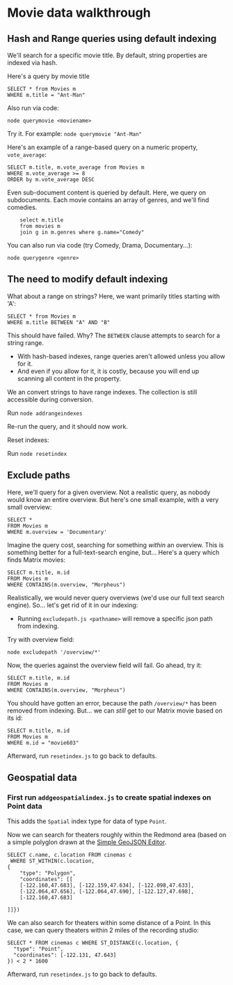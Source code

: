 Movie data walkthrough
===

## Hash and Range queries using default indexing

We'll search for a specific movie title. By default, string properties are indexed via hash.

Here's a query by movie title

	SELECT * from Movies m
	WHERE m.title = "Ant-Man"

Also run via code:

	node querymovie <moviename>
	
Try it. For example: `node querymovie "Ant-Man"`

Here's an example of a range-based query on a numeric property, `vote_average`:

 	SELECT m.title, m.vote_average from Movies m
 	WHERE m.vote_average >= 8
 	ORDER by m.vote_average DESC

Even sub-document content is queried by default. Here, we query on subdocuments. Each movie contains an array of genres, and we'll find comedies.

        select m.title
        from movies m
        join g in m.genres where g.name="Comedy"

You can also run via code (try Comedy, Drama, Documentary...):

	node querygenre <genre>
	
## The need to modify default indexing

What about a range on strings? Here, we want primarily titles starting with 'A':

 	SELECT * from Movies m
 	WHERE m.title BETWEEN "A" AND "B"
 
This should have failed. Why? The `BETWEEN` clause attempts to search for a string range.

* With hash-based indexes, range queries aren't allowed unless you allow for it.
* And even if you allow for it, it is costly, because you will end up scanning all content in the property.

We an convert strings to have range indexes. The collection is still accessible during conversion.

Run `node addrangeindexes`

Re-run the query, and it should now work.

Reset indexes:

Run `node resetindex`

## Exclude paths

Here, we'll query for a given overview. Not a realistic query, as nobody would know an entire overview. But here's one small example, with a very small overview:

	SELECT * 
	FROM Movies m 
	WHERE m.overview = 'Documentary'

Imagine the query cost, searching for something *within* an overview. This is something better for a full-text-search engine, but... Here's a query which finds Matrix movies:

	SELECT m.title, m.id 
	FROM Movies m 
	WHERE CONTAINS(m.overview, "Morpheus")

Realistically, we would never query overviews (we'd use our full text search engine). So... let's get rid of it in our indexing:

* Running `excludepath.js <pathname>` will remove a specific json path from indexing.

Try with overview field:

	node excludepath '/overview/*'

Now, the queries against the overview field will fail. Go ahead, try it:

	SELECT m.title, m.id 
	FROM Movies m 
	WHERE CONTAINS(m.overview, "Morpheus")
	
You should have gotten an error, because the path `/overview/*` has been removed from indexing. But... we can *still* get to our Matrix movie based on its id:

	SELECT m.title, m.id 
	FROM Movies m 
	WHERE m.id = "movie603"

Afterward, run `resetindex.js` to go back to defaults.

## Geospatial data

### First run `addgeospatialindex.js` to create spatial indexes on Point data

This adds the `Spatial` index type for data of type `Point`.

Now we can search for theaters roughly within the Redmond area (based on a simple polyglon drawn at the [Simple GeoJSON Editor](https://google-developers.appspot.com/maps/documentation/utils/geojson/).

	SELECT c.name, c.location FROM cinemas c
	 WHERE ST_WITHIN(c.location, 
	{ 
	    "type": "Polygon",  
	    "coordinates": [[ 
		[-122.160,47.683], [-122.159,47.634], [-122.098,47.633],
		[-122.064,47.656], [-122.064,47.690], [-122.127,47.698],
		[-122.160,47.683]

	]]})

We can also search for theaters within some distance of a Point. In this case, we can query theaters within 2 miles of the recording studio:

	SELECT * FROM cinemas c WHERE ST_DISTANCE(c.location, { 
	  "type": "Point", 
	  "coordinates": [-122.131, 47.643] 
	}) < 2 * 1600
	
Afterward, run `resetindex.js` to go back to defaults.
